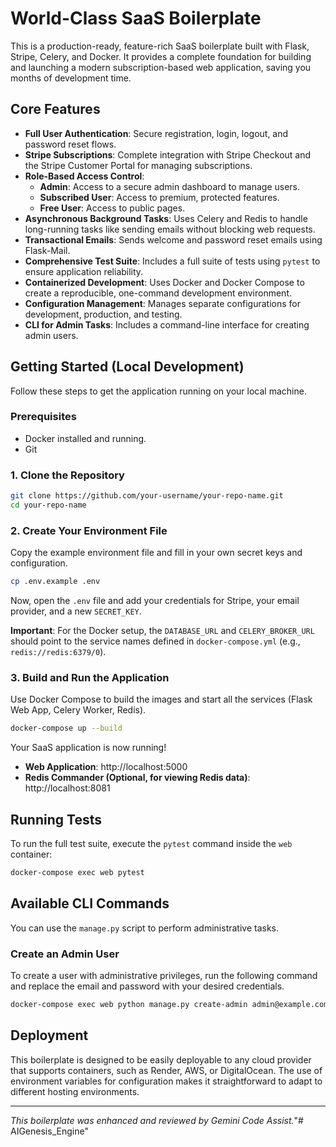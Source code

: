 # World-Class SaaS Boilerplate

This is a production-ready, feature-rich SaaS boilerplate built with Flask, Stripe, Celery, and Docker. It provides a complete foundation for building and launching a modern subscription-based web application, saving you months of development time.

## Core Features

*   **Full User Authentication**: Secure registration, login, logout, and password reset flows.
*   **Stripe Subscriptions**: Complete integration with Stripe Checkout and the Stripe Customer Portal for managing subscriptions.
*   **Role-Based Access Control**:
    *   **Admin**: Access to a secure admin dashboard to manage users.
    *   **Subscribed User**: Access to premium, protected features.
    *   **Free User**: Access to public pages.
*   **Asynchronous Background Tasks**: Uses Celery and Redis to handle long-running tasks like sending emails without blocking web requests.
*   **Transactional Emails**: Sends welcome and password reset emails using Flask-Mail.
*   **Comprehensive Test Suite**: Includes a full suite of tests using `pytest` to ensure application reliability.
*   **Containerized Development**: Uses Docker and Docker Compose to create a reproducible, one-command development environment.
*   **Configuration Management**: Manages separate configurations for development, production, and testing.
*   **CLI for Admin Tasks**: Includes a command-line interface for creating admin users.

## Getting Started (Local Development)

Follow these steps to get the application running on your local machine.

### Prerequisites

*   Docker installed and running.
*   Git

### 1. Clone the Repository

```bash
git clone https://github.com/your-username/your-repo-name.git
cd your-repo-name
```

### 2. Create Your Environment File

Copy the example environment file and fill in your own secret keys and configuration.

```bash
cp .env.example .env
```

Now, open the `.env` file and add your credentials for Stripe, your email provider, and a new `SECRET_KEY`.

**Important**: For the Docker setup, the `DATABASE_URL` and `CELERY_BROKER_URL` should point to the service names defined in `docker-compose.yml` (e.g., `redis://redis:6379/0`).

### 3. Build and Run the Application

Use Docker Compose to build the images and start all the services (Flask Web App, Celery Worker, Redis).

```bash
docker-compose up --build
```

Your SaaS application is now running!

*   **Web Application**: http://localhost:5000
*   **Redis Commander (Optional, for viewing Redis data)**: http://localhost:8081

## Running Tests

To run the full test suite, execute the `pytest` command inside the `web` container:

```bash
docker-compose exec web pytest
```

## Available CLI Commands

You can use the `manage.py` script to perform administrative tasks.

### Create an Admin User

To create a user with administrative privileges, run the following command and replace the email and password with your desired credentials.

```bash
docker-compose exec web python manage.py create-admin admin@example.com your-strong-password
```

## Deployment

This boilerplate is designed to be easily deployable to any cloud provider that supports containers, such as Render, AWS, or DigitalOcean. The use of environment variables for configuration makes it straightforward to adapt to different hosting environments.

---

*This boilerplate was enhanced and reviewed by Gemini Code Assist.*"# AIGenesis_Engine" 
